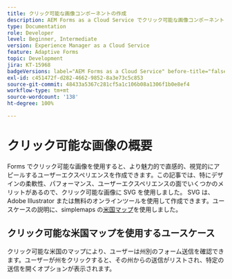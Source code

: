 ```yaml
---
title: クリック可能な画像コンポーネントの作成
description: AEM Forms as a Cloud Service でクリック可能な画像コンポーネントを作成します。
type: Documentation
role: Developer
level: Beginner, Intermediate
version: Experience Manager as a Cloud Service
feature: Adaptive Forms
topic: Development
jira: KT-15968
badgeVersions: label="AEM Forms as a Cloud Service" before-title="false"
exl-id: c451472f-d282-4662-9852-8a3e73c5c853
source-git-commit: 48433a5367c281cf5a1c106b08a1306f1b0e8ef4
workflow-type: tm+mt
source-wordcount: '138'
ht-degree: 100%

---
```


# クリック可能な画像の概要

Forms でクリック可能な画像を使用すると、より魅力的で直感的、視覚的にアピールするユーザーエクスペリエンスを作成できます。この記事では、特にデザインの柔軟性、パフォーマンス、ユーザーエクスペリエンスの面でいくつかのメリットがあるので、クリック可能な画像に SVG を使用しました。
SVG は、Adobe Illustrator または無料のオンラインツールを使用して作成できます。ユースケースの説明に、simplemaps の[米国マップ](https://simplemaps.com/resources/svg-us)を使用しました。

## クリック可能な米国マップを使用するユースケース

クリック可能な米国のマップにより、ユーザーは州別のフォーム送信を確認できます。ユーザーが州をクリックすると、その州からの送信がリストされ、特定の送信を開くオプションが表示されます。
